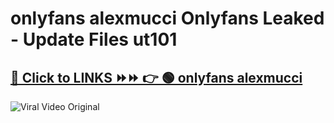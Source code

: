 
 # onlyfans alexmucci Onlyfans Leaked - Update Files ut101

## <h2><a href="https://clipsfans.com/onlyfans_alexmucci&ref=git">🔗 Click to LINKS ⏩⏩ 👉 🟢 onlyfans alexmucci </a></h2>

<a href="https://clipsfans.com/onlyfans_alexmucci&ref=git" rel="nofollow" data-target="animated-image.originalLink"><img src="https://i.ibb.co.com/xMMVF88/686577567.gif" alt="Viral Video Original" style="max-width: 100%; display: inline-block;" data-target="animated-image.originalImage"></a>

